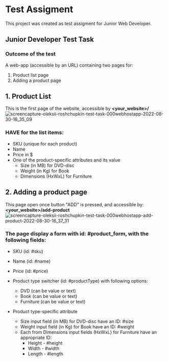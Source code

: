 # Test Assigment

This project was created as test assigment for Junior Web Developer.

## Junior Developer Test Task

### Outcome of the test

A web-app (accessible by an URL) containing two pages for:

1. Product list page
2. Adding a product page

## 1. Product List

This is the first page of the website, accessible by **<your_website>/**
![screencapture-oleksii-roshchupkin-test-task-000webhostapp-2022-08-30-16_35_09](https://user-images.githubusercontent.com/106179118/187451409-9b0f9b9c-a4b4-4266-a667-6d7595d5cc6b.png)

### HAVE for the list items:

- SKU (unique for each product)
- Name
- Price in $
- One of the product-specific attributes and its value
    - Size (in MB) for DVD-disc
    - Weight (in Kg) for Book
    - Dimensions (HxWxL) for Furniture

## 2. Adding a product page

This page open once button "ADD" is pressed, and accessible by: **<your_website>/add-product**
![screencapture-oleksii-roshchupkin-test-task-000webhostapp-add-product-2022-08-30-16_37_31](https://user-images.githubusercontent.com/106179118/187451766-6b5ebf8a-9ff3-4b74-a666-8e0d97820f3b.png)


### The page display a form with id: #product_form, with the following fields:

- SKU (id: #sku)
- Name (id: #name)
- Price (id: #price)

- Product type switcher (id: #productType) with following options:
    - DVD (can be value or text)
    - Book (can be value or text)
    - Furniture (can be value or text)

- Product type-specific attribute
    - Size input field (in MB) for DVD-disc have an ID: #size
    - Weight input field (in Kg) for Book have an ID: #weight
    - Each from Dimensions input fields (HxWxL) for Furniture have an appropriate ID:
        - Height - #height
        - Width - #width
        - Length - #length
